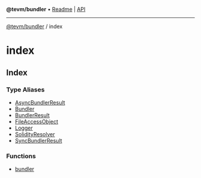 **@tevm/bundler** • [Readme](../README.md) \| [API](../modules.md)

***

[@tevm/bundler](../README.md) / index

# index

## Index

### Type Aliases

- [AsyncBundlerResult](type-aliases/AsyncBundlerResult.md)
- [Bundler](type-aliases/Bundler.md)
- [BundlerResult](type-aliases/BundlerResult.md)
- [FileAccessObject](type-aliases/FileAccessObject.md)
- [Logger](type-aliases/Logger.md)
- [SolidityResolver](type-aliases/SolidityResolver.md)
- [SyncBundlerResult](type-aliases/SyncBundlerResult.md)

### Functions

- [bundler](functions/bundler.md)
